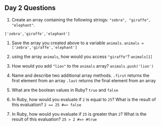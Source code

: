 ## Day 2 Questions

1. Create an array containing the following strings: `"zebra", "giraffe", "elephant"`.

`['zebra','giraffe','elephant']`

1. Save the array you created above to a variable `animals`.
`animals = ['zebra','giraffe','elephant']`

1. using the array `animals`, how would you access `"giraffe"`?
`animals[1]`

1. How would you add `"lion"` to the `animals` array?
`animals.push('lion')`

1. Name and describe two additional array methods.
`.first` returns the first element from an array
`.last` returns the final element from an array

1. What are the boolean values in Ruby?
`true` and `false`

1. In Ruby, how would you evaluate if `2` is equal to `25`? What is the result of this evaluation?
`2 == 25 #=> false`

1. In Ruby, how would you evaluate if `25` is greater than `2`? What is the result of this evaluation?
`25 > 2 #=> #true`
